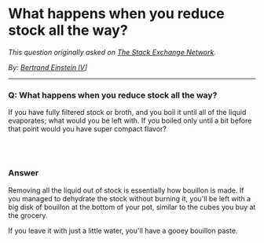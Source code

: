 # What happens when you reduce stock all the way?

_This question originally asked on [The Stack Exchange Network](https://dba.stackexchange.com/q/114125)._

_By: [Bertrand Einstein IV](https://dba.stackexchange.com/u/90916)]_
<br><hr>
### Q: What happens when you reduce stock all the way?
<p>If you have fully filtered stock or broth, and you boil it until all of the liquid evaporates; what would you be left with. If you boiled only until a bit before that point would you have super compact flavor?</p>

<br><br>
### Answer 
<p>Removing all the liquid out of stock is essentially how bouillon is made. If you managed to dehydrate the stock without burning it, you'll be left with a big disk of bouillon at the bottom of your pot, similar to the cubes you buy at the grocery.</p>
<p>If you leave it with just a little water, you'll have a gooey bouillon paste.</p>

